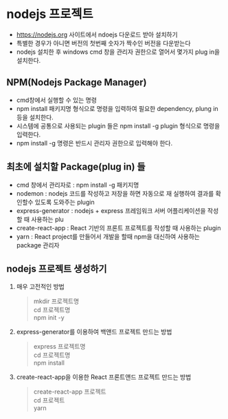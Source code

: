 # nodejs 프로젝트

- https://nodejs.org 사이트에서 ndoejs 다운로드 받아 설치하기
- 특별한 경우가 아니면 버전의 첫번째 숫자가 짝수인 버전을 다운받는다
- nodejs 설치한 후 windows cmd 창을 관리자 권한으로 열어서 몇가지 plug in을 설치한다.

## NPM(Nodejs Package Manager)

- cmd창에서 실행할 수 있는 명령
- npm install 패키지명 형식으로 명령을 입력하여 필요한 dependency, plung in 등을 설치한다.
- 시스템에 공통으로 사용되는 plugin 들은 npm install -g plugin 형식으로 명령을 입력한다.
- npm install -g 명령은 반드시 관리자 권한으로 입력해야 한다.

## 최초에 설치할 Package(plug in) 들

- cmd 창에서 관리자로 : npm install -g 패키지명
- nodemon : nodejs 코드를 작성하고 저장을 하면 자동으로 재 실행하여 결과를 확인할수 있도록 도와주는 plugin
- express-generator : nodejs + express 프레임워크 서버 어플리케이션을 작성할 때 사용하는 plu
- create-react-app : React 기반의 프론트 프로젝트를 작성할 때 사용하는 plugin
- yarn : React project를 만들어서 개발을 할때 npm을 대신하여 사용하는 package 관리자

## nodejs 프로젝트 생성하기

1. 매우 고전적인 방법

   > mkdir 프로젝트명  
   > cd 프로젝트명  
   > npm init -y

2. express-generator를 이용하여 백앤드 프로젝트 만드는 방법

   > express 프로젝트명  
   > cd 프로젝트명  
   > npm install

3. create-react-app을 이용한 React 프론트앤드 프로젝트 만드는 방법
   > create-react-app 프로젝트  
   > cd 프로젝트  
   > yarn
